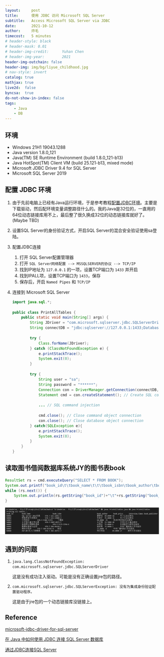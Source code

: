 ```yaml
---
layout:     post
title:      使用 JDBC 访问 Microsoft SQL Server
subtitle:   Access Microsoft SQL Server via JDBC
date:       2021-10-12
author:     炸毛
timecost:   5 minutes
# header-style: black
# header-mask: 0.01
# header-img-credit:      Yuhan Chen
# header-img-year:        2021 
header-img-outchain: false
header-img: img/bg/liyue_childhood.jpg
# nav-style: invert
catalog: true
mathjax: true
live2d:  false
byncsa:  true
do-not-show-in-index: false
tags:
    - Java
    - DB
---
```


## 环境

- Windows 21H1 19043.1288
- Java version 1.8.0_121
- Java(TM) SE Runtime Environment (build 1.8.0_121-b13)
- Java HotSpot(TM) Client VM (build 25.121-b13, mixed mode)
- Microsoft JDBC Driver 9.4 for SQL Server
- Microsoft SQL Server 2019

## 配置 JDBC 环境

1. 由于先前电脑上已经有Java运行环境，于是参考教程[配置JDBC环境](https://docs.microsoft.com/en-us/sql/connect/jdbc/microsoft-jdbc-driver-for-sql-server?view=sql-server-ver15)。主要是下载驱动，然后配环境变量调整路径什么的。我的Java是32位的，一直用的64位动态链接库用不上，最后整了很久换成32位的动态链接库就好了。(Maybe TBD)

2. 设置SQL Server的身份验证方式，开启SQL Server的混合安全验证使用sa登陆。

3. 配置JDBC连接

   1. 打开 SQL Server配置管理器
   2. 打开 `SQL Server网络配置 --> MSSQLSERVER的协议 --> TCP/IP`
   3. 找到IP地址为 `127.0.0.1` 的一项，设置TCP端口为 `1433` 并开启
   4. 找到IPALL项，设置TCP端口为 `1433`，保存
   5. 保存后，开启 `Named Pipes` 和 `TCP/IP`

4. 连接到 Microsoft SQL Server

    ```java
    import java.sql.*;

    public class PrintAllTables {
        public static void main(String[] args) {
            String JDriver = "com.microsoft.sqlserver.jdbc.SQLServerDriver";
            String connectDB = "jdbc:sqlserver://127.0.0.1:1433;DatabaseName=JY;integratedSecurity=true;";

            try {
                Class.forName(JDriver);
            } catch (ClassNotFoundException e) {
                e.printStackTrace();
                System.exit(0);
            }

            try {
                String user = "sa";
                String password = "******";
                Connection con = DriverManager.getConnection(connectDB,user,password); // Connect to SQL Server
                Statement cmd = con.createStatement(); // Create SQL command object
                
                ... // SQL command injection
                    
                cmd.close(); // Close command object connection
                con.close(); // Close database object connection
            } catch(SQLException e){
                e.printStackTrace();
                System.exit(0);
            }
        }
    }
    ```

## 读取图书借阅数据库系统JY的图书表book

```java
ResultSet rs = cmd.executeQuery("SELECT * FROM BOOK");
System.out.printf("book_id\t\tbook_name\t\t\tbook_isbn\tbook_author\tbook_price\tinterview_times\tbook_publisher\n");
while (rs.next()) {
    System.out.println(rs.getString("book_id")+"\t"+rs.getString("book_name")+"\t"+rs.getString("book_isbn")+"\t"+rs.getString("book_author")+"\t"+rs.getString("book_price")+"\t"+rs.getString("interview_times")+"\t"+rs.getString("book_publisher"));
}
```

![jdbc1](/img/in-post/jdbc1.png)

## 遇到的问题

1. `java.lang.ClassNotFoundException: com.microsoft.sqlserver.jdbc.SQLServerDriver`

   这是没有成功注入驱动。可能是没有正确设置jre包的路径。

2. `com.microsoft.sqlserver.jdbc.SQLServerException: 没有为集成身份验证配置驱动程序。`

   这是由于jre包的一个动态链接库没链接上。

## Reference

[microsoft-jdbc-driver-for-sql-server](https://docs.microsoft.com/zh-cn/sql/connect/jdbc/microsoft-jdbc-driver-for-sql-server?view=sql-server-ver15)

[在 Java 中如何使用 JDBC 连接 SQL Server 数据库](https://www.91tech.org/archives/794)

[通过JDBC连接SQL Server](https://blog.csdn.net/baoqiaoben/article/details/78808415)
